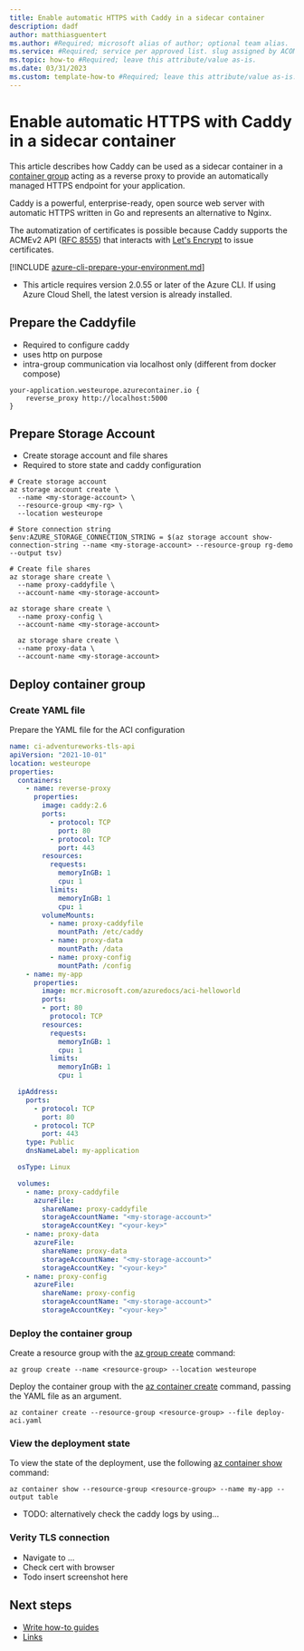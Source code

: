 ```yaml
---
title: Enable automatic HTTPS with Caddy in a sidecar container
description: dadf
author: matthiasguentert
ms.author: #Required; microsoft alias of author; optional team alias.
ms.service: #Required; service per approved list. slug assigned by ACOM.
ms.topic: how-to #Required; leave this attribute/value as-is.
ms.date: 03/31/2023
ms.custom: template-how-to #Required; leave this attribute/value as-is.
---
```


<!--
Remove all the comments in this template before you sign-off or merge to the 
main branch.
-->

<!--
This template provides the basic structure of a how-to article.
See the [how-to guidance](contribute-how-to-write-howto.md) in the contributor guide.

To provide feedback on this template contact 
[the templates workgroup](mailto:templateswg@microsoft.com).
-->

<!-- 1. H1
Required. Start your H1 with a verb. Pick an H1 that clearly conveys the task the 
user will complete.
-->

# Enable automatic HTTPS with Caddy in a sidecar container

<!-- 2. Introductory paragraph 
Required. Lead with a light intro that describes, in customer-friendly language, 
what the customer will learn, or do, or accomplish. Answer the fundamental “why 
would I want to do this?” question. Keep it short.
-->

This article describes how Caddy can be used as a sidecar container in a [container group](container-instances-container-groups.md) acting as a reverse proxy to provide an automatically managed HTTPS endpoint for your application. 

Caddy is a powerful, enterprise-ready, open source web server with automatic HTTPS written in Go and represents an alternative to Nginx. 

The automatization of certificates is possible because Caddy supports the ACMEv2 API ([RFC 8555](https://www.rfc-editor.org/rfc/rfc8555)) that interacts with [Let's Encrypt](https://letsencrypt.org/) to issue certificates. 

[!INCLUDE [azure-cli-prepare-your-environment.md](~/articles/reusable-content/azure-cli/azure-cli-prepare-your-environment.md)]

- This article requires version 2.0.55 or later of the Azure CLI. If using Azure Cloud Shell, the latest version is already installed.

## Prepare the Caddyfile

* Required to configure caddy
* uses http on purpose
* intra-group communication via localhost only (different from docker compose)

```console
your-application.westeurope.azurecontainer.io {
    reverse_proxy http://localhost:5000
}
```

## Prepare Storage Account

- Create storage account and file shares
- Required to store state and caddy configuration

```azurecli
# Create storage account 
az storage account create \
  --name <my-storage-account> \
  --resource-group <my-rg> \
  --location westeurope

# Store connection string 
$env:AZURE_STORAGE_CONNECTION_STRING = $(az storage account show-connection-string --name <my-storage-account> --resource-group rg-demo --output tsv)

# Create file shares 
az storage share create \
  --name proxy-caddyfile \
  --account-name <my-storage-account>

az storage share create \
  --name proxy-config \
  --account-name <my-storage-account>
  
  az storage share create \
  --name proxy-data \
  --account-name <my-storage-account>
```

## Deploy container group 

### Create YAML file

Prepare the YAML file for the ACI configuration 

```yml 
name: ci-adventureworks-tls-api
apiVersion: "2021-10-01"
location: westeurope
properties:
  containers:
    - name: reverse-proxy
      properties:
        image: caddy:2.6
        ports:
          - protocol: TCP
            port: 80
          - protocol: TCP
            port: 443
        resources:
          requests:
            memoryInGB: 1
            cpu: 1
          limits:
            memoryInGB: 1
            cpu: 1
        volumeMounts:
          - name: proxy-caddyfile
            mountPath: /etc/caddy
          - name: proxy-data
            mountPath: /data
          - name: proxy-config
            mountPath: /config
    - name: my-app
      properties:
        image: mcr.microsoft.com/azuredocs/aci-helloworld
        ports:
        - port: 80
          protocol: TCP
        resources:
          requests:
            memoryInGB: 1
            cpu: 1
          limits: 
            memoryInGB: 1
            cpu: 1

  ipAddress:
    ports:
      - protocol: TCP
        port: 80
      - protocol: TCP
        port: 443
    type: Public        
    dnsNameLabel: my-application

  osType: Linux

  volumes:
    - name: proxy-caddyfile
      azureFile: 
        shareName: proxy-caddyfile
        storageAccountName: "<my-storage-account>" 
        storageAccountKey: "<your-key>"
    - name: proxy-data
      azureFile: 
        shareName: proxy-data
        storageAccountName: "<my-storage-account>"  
        storageAccountKey: "<your-key>"
    - name: proxy-config
      azureFile: 
        shareName: proxy-config
        storageAccountName: "<my-storage-account>"  
        storageAccountKey: "<your-key>"
```

### Deploy the container group

Create a resource group with the [az group create](/cli/azure/group#az-group-create) command:

```azurecli
az group create --name <resource-group> --location westeurope
```

Deploy the container group with the [az container create](/cli/azure/container#az-container-create) command, passing the YAML file as an argument.

```azurecli
az container create --resource-group <resource-group> --file deploy-aci.yaml
```

### View the deployment state 

To view the state of the deployment, use the following [az container show](/cli/azure/container#az-container-show) command:

```azurecli
az container show --resource-group <resource-group> --name my-app --output table
```

* TODO: alternatively check the caddy logs by using... 

### Verity TLS connection 

* Navigate to ... 
* Check cert with browser 
* Todo insert screenshot here

## Next steps
<!-- Add a context sentence for the following links -->
- [Write how-to guides](contribute-how-to-write-howto.md)
- [Links](links-how-to.md)

<!--
Remove all the comments in this template before you sign-off or merge to the 
main branch.
-->
